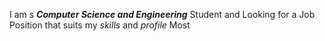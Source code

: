 I am s __*Computer Science and Engineering*__ Student and Looking for a Job Position that suits my *skills* and *profile* Most
